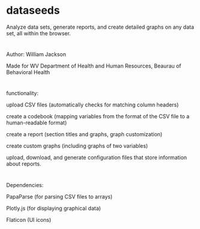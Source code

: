# dataseeds
Analyze data sets, generate reports, and create detailed graphs on any data set, all within the browser.

#
Author: William Jackson

Made for WV Department of Health and Human Resources, Beaurau of Behavioral Health

#
functionality:

upload CSV files (automatically checks for matching column headers)

create a codebook (mapping variables from the format of the CSV file to a human-readable format)

create a report (section titles and graphs, graph customization)

create custom graphs (including graphs of two variables)

upload, download, and generate configuration files that store information about reports.

#
Dependencies:

PapaParse (for parsing CSV files to arrays)

Plotly.js (for displaying graphical data)

Flaticon (UI icons)
